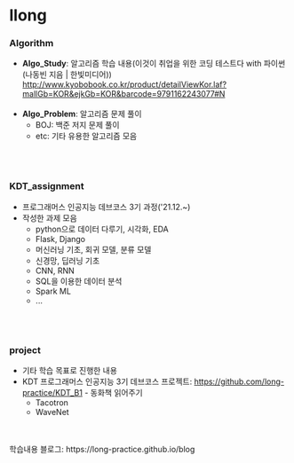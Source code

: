 # llong

### Algorithm
- **Algo_Study**: 알고리즘 학습 내용(이것이 취업을 위한 코딩 테스트다 with 파이썬(나동빈 지음 | 한빛미디어))<br>
  http://www.kyobobook.co.kr/product/detailViewKor.laf?mallGb=KOR&ejkGb=KOR&barcode=9791162243077#N<br>
  <br>
- **Algo_Problem**: 알고리즘 문제 풀이<br>
  - BOJ: 백준 저지 문제 풀이
  - etc: 기타 유용한 알고리즘 모음<br>
<br>
<br>

### KDT_assignment
- 프로그래머스 인공지능 데브코스 3기 과정('21.12.~)
- 작성한 과제 모음
  - python으로 데이터 다루기, 시각화, EDA
  - Flask, Django <br>
  - 머신러닝 기초, 회귀 모델, 분류 모델
  - 신경망, 딥러닝 기초
  - CNN, RNN
  - SQL을 이용한 데이터 분석
  - Spark ML
  - ...
<br>
<br>

### project
- 기타 학습 목표로 진행한 내용
- KDT 프로그래머스 인공지능 3기 데브코스 프로젝트: https://github.com/long-practice/KDT_B1 - 동화책 읽어주기 
  - Tacotron
  - WaveNet
<br>
<br>
학습내용 블로그: https://long-practice.github.io/blog
